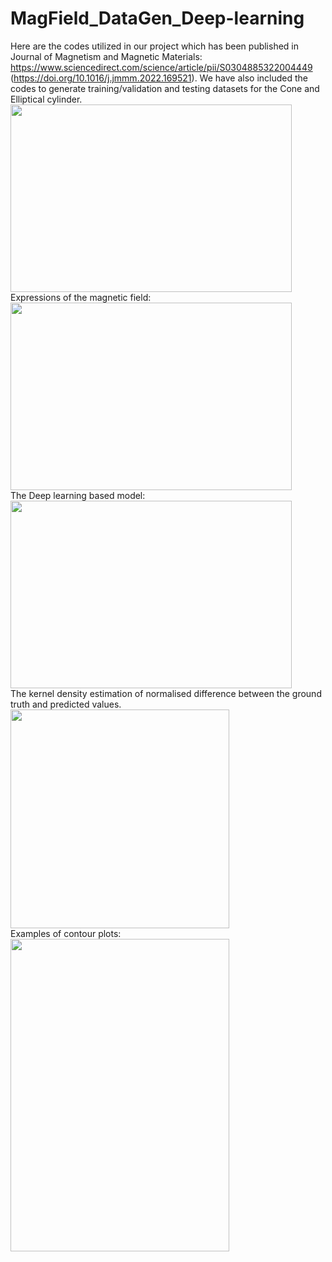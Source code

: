 # MagField_DataGen_Deep-learning

Here are the codes utilized in our project which has been published in Journal of Magnetism and Magnetic Materials: https://www.sciencedirect.com/science/article/pii/S0304885322004449
(https://doi.org/10.1016/j.jmmm.2022.169521).
We have also included the codes to generate training/validation and testing datasets for the Cone and Elliptical cylinder.
<img align="left" src="https://user-images.githubusercontent.com/60877890/170803498-eee8b4a6-fe5b-4a22-adc9-f3e76db178ad.png" width="450" height="300">
<br clear="left"/>
Expressions of the magnetic field:
<br clear="left"/>
<img align="left" src="https://user-images.githubusercontent.com/60877890/173536047-1c5ac4f0-0373-4cf6-b2aa-f800232fe14e.jpg" width="450" height="300">
<br clear="left"/>
The Deep learning based model:
<br clear="left"/>
<img align="left" src="https://user-images.githubusercontent.com/60877890/170803515-b7c537bb-57fd-405d-8817-ab6909fbc2c3.png" width="450" height="300">
<br clear="left"/>
The kernel density estimation of normalised difference between the ground truth and predicted values.
<br clear="left"/>
<img align="left" src="https://user-images.githubusercontent.com/60877890/170803539-4b659d28-ae7b-44c0-92b3-151674527953.png" width="350" height="350">
<br clear="left"/>
Examples of contour plots:
<br clear="left"/>
<img align="left" src="https://user-images.githubusercontent.com/60877890/173540153-d1671bad-6512-4465-b1c8-d9d22d9920bc.jpg" width="350" height="500">


